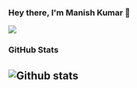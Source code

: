 ### Hey there, I'm Manish Kumar 👋 
![](https://komarev.com/ghpvc/?username=mk46&color=green)

 

### GitHub Stats

![Github stats](https://github-readme-stats.vercel.app/api?username=mk46&count_private=true&show_icons=true&theme=dark&include_all_commits=true)
---
